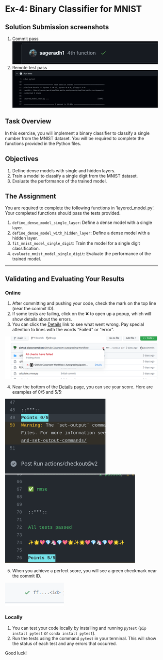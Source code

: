 # Ex-4: Binary Classifier for MNIST
## Solution Submission screenshots
1. Commit pass
![Alt text](<commit_pass.png>)
2. Remote test pass
![Alt text](<remote_pass.png>)

## Task Overview
In this exercise, you will implement a binary classifier to classify a single number from the MNIST dataset. You will be required to complete the functions provided in the Python files.

## Objectives
1. Define dense models with single and hidden layers.
2. Train a model to classify a single digit from the MNIST dataset.
3. Evaluate the performance of the trained model.

## The Assignment
You are required to complete the following functions in 'layered_model.py'. Your completed functions should pass the tests provided.
1. `define_dense_model_single_layer`: Define a dense model with a single layer.
2. `define_dense_model_with_hidden_layer`: Define a dense model with a hidden layer.
3. `fit_mnist_model_single_digit`: Train the model for a single digit classification.
4. `evaluate_mnist_model_single_digit`: Evaluate the performance of the trained model.

---

## Validating and Evaluating Your Results

### Online
1. After committing and pushing your code, check the mark on the top line (near the commit ID).
2. If some tests are failing, click on the ❌ to open up a popup, which will show details about the errors.
3. You can click the [Details]() link to see what went wrong. Pay special attention to lines with the words "Failed" or "error".

![screnshot](images/details_screenshot.png)

4. Near the bottom of the [Details]() page, you can see your score. Here are examples of 0/5 and 5/5:

![score](images/score.png) ![success](images/success.png)

5. When you achieve a perfect score, you will see a green checkmark near the commit ID.

![green](images/green.png)

### Locally
1. You can test your code locally by installing and running `pytest` (`pip install pytest` or `conda install pytest`).
2. Run the tests using the command `pytest` in your terminal. This will show the status of each test and any errors that occurred.

Good luck!
